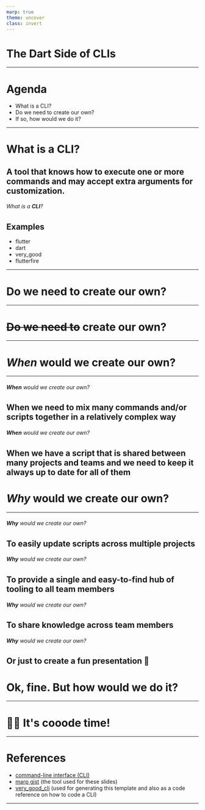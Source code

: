 ```yaml
---
marp: true
theme: uncover
class: invert
---
```

# The **Dart** Side of CLIs
---
# Agenda

- What is a CLI?
- Do we need to create our own?
- If so, how would we do it?
---
# What is a **CLI**?

A tool that knows how to execute one or more commands and may accept extra arguments for customization.
---
###### What is a **CLI**?

## Examples

- flutter
- dart
- very_good
- flutterfire
---
# Do we need to create our own?
---
# ~~Do we need to~~ create our own?
---
# ***When*** would we create our own?
---
###### ***When*** would we create our own?

When we need to mix many commands and/or scripts together in a relatively complex way
---
###### ***When*** would we create our own?

When we have a script that is shared between many projects and teams and we need to keep it always up to date for all of them
---
# ***Why*** would we create our own?
---
###### ***Why*** would we create our own?

To easily update scripts across multiple projects
---
###### ***Why*** would we create our own?

To provide a single and easy-to-find hub of tooling to all team members
---
###### ***Why*** would we create our own?

To share knowledge across team members
---
###### ***Why*** would we create our own?

Or just to create a fun presentation 🤪
---
# Ok, fine. But **how** would we do it?
---
# 👩‍💻 It's **cooode** time!
---
# References

- [command-line interface (CLI)][1]
- [marp gist][2] (the tool used for these slides)
- [very_good_cli][3] (used for generating this template and also as a code reference on how to code a CLI)
---
[1]: https://www.techtarget.com/searchwindowsserver/definition/command-line-interface-CLI#:~:text=The%20MS%2DDOS%20operating%20system,can%20support%20command%2Dline%20interfaces.
[2]: https://gist.github.com/yhatt/a7d33a306a87ff634df7bb96aab058b5
[3]: https://github.com/VeryGoodOpenSource/very_good_cli
